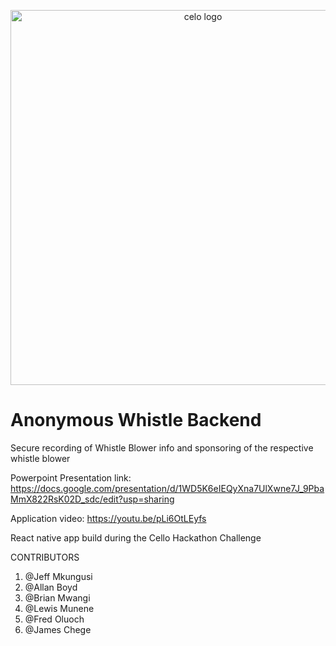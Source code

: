 <p align="center">
  <a href="https://celo.org/">
    <img src="https://i.imgur.com/fyrJi0R.png" alt="celo logo" title="Go to celo.org" width="600" style="border:none;"/>
  </a>
</p>

# Anonymous Whistle Backend

Secure recording of Whistle Blower info and sponsoring of the respective whistle blower


Powerpoint Presentation link: https://docs.google.com/presentation/d/1WD5K6eIEQyXna7UlXwne7J_9PbaMmX822RsK02D_sdc/edit?usp=sharing

Application video: https://youtu.be/pLi6OtLEyfs

React native app build during the Cello Hackathon Challenge

CONTRIBUTORS
1. @Jeff Mkungusi
2. @Allan Boyd
3. @Brian Mwangi
4. @Lewis Munene
5. @Fred Oluoch 
6. @James Chege
